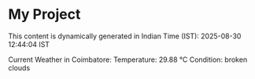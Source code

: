 # My Project

This content is dynamically generated in Indian Time (IST): 2025-08-30 12:44:04 IST


Current Weather in Coimbatore:
Temperature: 29.88 °C
Condition: broken clouds
